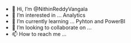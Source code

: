 - 👋 Hi, I’m @NithinReddyVangala
- 👀 I’m interested in ... Analytics
- 🌱 I’m currently learning ... Pyhton and PowerBI
- 💞️ I’m looking to collaborate on ...
- 📫 How to reach me ...

<!---
NithinReddyVangala/NithinReddyVangala is a ✨ special ✨ repository because its `README.md` (this file) appears on your GitHub profile.
You can click the Preview link to take a look at your changes.
--->
